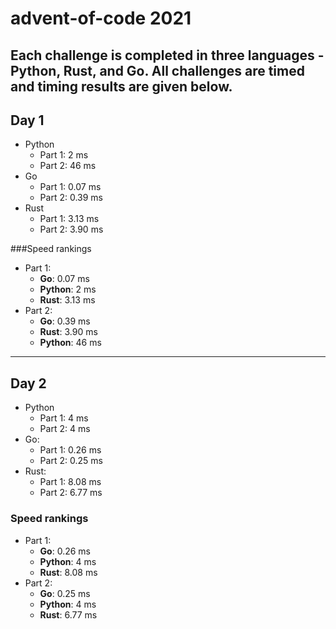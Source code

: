 # advent-of-code 2021


Each challenge is completed in three languages - Python, Rust, and Go. All challenges are timed and timing results are 
given below.
---
## Day 1

- Python
    - Part 1: 2 ms
    - Part 2: 46 ms
- Go
  - Part 1: 0.07 ms
  - Part 2: 0.39 ms
- Rust
  - Part 1: 3.13 ms
  - Part 2: 3.90 ms

###Speed rankings
- Part 1:
  - **Go**: 0.07 ms
  - **Python**: 2 ms
  - **Rust**: 3.13 ms
- Part 2:
  - **Go**: 0.39 ms
  - **Rust**: 3.90 ms
  - **Python**: 46 ms
---
## Day 2

- Python
  - Part 1: 4 ms
  - Part 2: 4 ms
- Go:
  - Part 1: 0.26 ms
  - Part 2: 0.25 ms
- Rust:
  - Part 1: 8.08 ms
  - Part 2: 6.77 ms

### Speed rankings
- Part 1:
  - **Go**: 0.26 ms
  - **Python**: 4 ms
  - **Rust**: 8.08 ms
- Part 2:
  - **Go**: 0.25 ms
  - **Python**: 4 ms
  - **Rust**: 6.77 ms